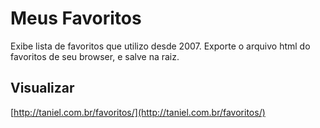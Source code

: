 # Meus Favoritos 

Exibe lista de favoritos que utilizo desde 2007.
Exporte o arquivo html do favoritos de seu browser, e salve na raiz.
## Visualizar
[http://taniel.com.br/favoritos/](http://taniel.com.br/favoritos/)